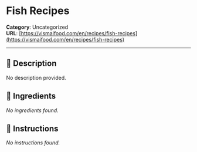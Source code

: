 # Fish Recipes

**Category**: Uncategorized  
**URL**: [https://vismaifood.com/en/recipes/fish-recipes](https://vismaifood.com/en/recipes/fish-recipes)  


---

## 📝 Description
No description provided.



## 🧂 Ingredients
*No ingredients found.*

## 🍳 Instructions
*No instructions found.*


